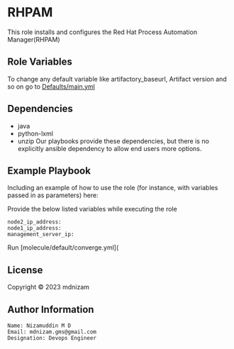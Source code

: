 RHPAM
=========

This role installs and configures the Red Hat Process Automation Manager(RHPAM)


Role Variables
--------------

To change any default variable like artifactory_baseurl, Artifact version and so on go to [Defaults/main.yml](https://github.com/nizamgms/Ansible/blob/main/linux-install-rhpam/defaults/main.yml)

Dependencies
------------
   - java
   - python-lxml
   - unzip
Our playbooks provide these dependencies, but there is no explicitly ansible dependency to allow end users more options.

Example Playbook
----------------

Including an example of how to use the role (for instance, with variables passed in as parameters) here:

Provide the below listed variables while executing the role
    
    node2_ip_address:
    node1_ip_address:
    management_server_ip:

Run [molecule/default/converge.yml](   

License
-------

Copyright © 2023 mdnizam

Author Information
------------------

    Name: Nizamuddin M D
    Email: mdnizam.gms@gmail.com
    Designation: Devops Engineer 
